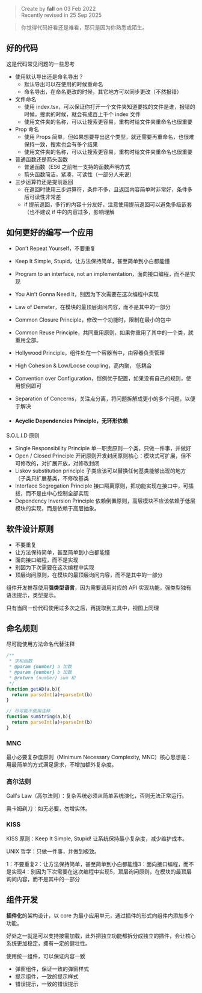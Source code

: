 > Create by **fall** on 03 Feb 2022<br/>
> Recently revised in 25 Sep 2025

> 你觉得代码好看还是难看，那只是因为你熟悉或陌生。

## 好的代码

这是代码常见问题的一些思考

- 使用默认导出还是命名导出？
  - 默认导出可以在使用的时候重命名
  - 命名导出，在命名更改的时候，其它地方可以同步更改（不然报错）
- 文件命名
  - 使用 index.tsx，可以保证你打开一个文件夹知道要找的文件是谁，报错的时候，搜索的时候，就会有成百上千个 index 文件
  - 使用文件夹的名称，可以让搜索更容易，重构时给文件夹重命名也很重要
- Prop 命名
  - 使用 Props 简单，但如果想要导出这个类型，就还需要再重命名，也很难保持一致，搜索也会有多个结果
  - 使用文件夹的名称，可以让搜索更容易，重构时给文件夹重命名也很重要
- 普通函数还是箭头函数
  - 普通函数（ES6 之前唯一支持的函数声明方式
  - 箭头函数简洁，紧凑，可读性（一部分人来说）
- 三步运算符还是提前返回
  - 在返回时使用三步运算符，条件不多，且返回内容简单时非常好，条件多后可读性非常差
  - if 提前返回，多行的内容十分友好，注意使用提前返回可以避免多级嵌套（也不建议 if 中的内容过多，影响理解

## 如何更好的编写一个应用

- Don’t Repeat Yourself，不要重复

- Keep It Simple, Stupid，让方法保持简单，甚至简单到小白都能懂

- Program to an interface, not an implementation，面向接口编程，而不是实现

- You Ain’t Gonna Need It，别因为下次需要在这次编程中实现

- Law of Demeter，在模块的最顶层询问内容，而不是其中的一部分

- Common Closure Principle，修改一个功能时，限制在最小的包中

- Common Reuse Principle，共同重用原则，如果你重用了其中的一个类，就重用全部。

- Hollywood Principle，组件处在一个容器当中，由容器负责管理

- High Cohesion & Low/Loose coupling，高内聚， 低耦合

- Convention over Configuration，惯例优于配置，如果没有自己的规则，使用惯例即可

- Separation of Concerns，关注点分离，将问题拆解成更小的多个问题，以便于解决

- #### Acyclic Dependencies Principle，无环形依赖

S.O.L.I.D 原则

- Single Responsibility Principle 单一职责原则一个类，只做一件事，并做好
- Open / Closed Principle 开闭原则开发封闭原则核心：模块式可扩展，但不可修改的，对扩展开放，对修改封闭
- Liskov substitution principle 子类应该可以替换任何基类能够出现的地方（子类只扩展基类，不修改基类
- Interface Segregation Principle 接口隔离原则，把功能实现在接口中，可插拔，而不是由中心控制全部实现
- Dependency Inversion Principle 依赖倒置原则，高层模块不应该依赖于低层模块的实现，而是依赖于高层抽象。

## 软件设计原则

- 不要重复
- 让方法保持简单，甚至简单到小白都能懂
- 面向接口编程，而不是实现
- 别因为下次需要在这次编程中实现
- 顶层询问原则，在模块的最顶层询问内容，而不是其中的一部分

组件开发推荐使用**强类型语言**，因为需要调用对应的 API 实现功能，强类型独有语法提示，类型提示。

只有当同一份代码使用过多次之后，再提取到工具中，视图上同理

## 命名规则

尽可能使用方法命名代替注释

```js
/**
 * 求和函数
 * @param {number} a 加数
 * @param {number} b 加数
 * @return {number} sum 和
 */
function getAB(a,b){
  return parseInt(a)+parseInt(b)
}

// 尽可能不使用注释
function sumString(a,b){
  return parseInt(a)+parseInt(b)
}
```

### MNC

最小必要复杂度原则（Minimum Necessary Complexity, MNC）核心思想是：用最简单的方式满足需求，不增加额外复杂度。

### 高尔法则

Gall's Law（高尔法则）：复杂系统必须从简单系统演化，否则无法正常运行。

奥卡姆剃刀：如无必要，勿增实体。

### KISS

KISS 原则：Keep It Simple, Stupid! 让系统保持最小复杂度，减少维护成本。

UNIX 哲学：只做一件事，并做到极致。

1：不要重复2：让方法保持简单，甚至简单到小白都能懂3：面向接口编程，而不是实现4：别因为下次需要在这次编程中实现5，顶层询问原则，在模块的最顶层询问内容，而不是其中的一部分

## 组件开发

**插件化**的架构设计，以 core 为最小应用单元，通过插件的形式向组件内添加多个功能。

好处之一就是可以支持按需加载，此外把独立功能都拆分成独立的插件，会让核心系统更加稳定，拥有一定的健壮性。

使用统一组件，可以保证内容一致

- 弹窗组件，保证一致的弹窗样式
- 提示组件，一致的提示样式
- 错误提示，一致的错误提示
